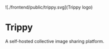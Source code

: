 ![./frontend/public/trippy.svg](Trippy logo)

# Trippy
A self-hosted collective image sharing platform.
